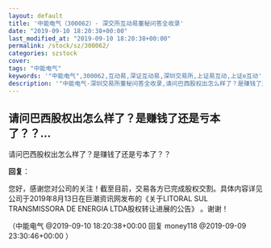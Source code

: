 ```yaml
---
layout: default
title: '中能电气（300062）- 深交所互动易董秘问答全收录'
date: "2019-09-10 18:20:38+00:00"
last_modified_at: "2019-09-10 18:20:38+00:00"
permalink: /stock/sz/300062/
categories: szstock
cover: 
tags: "中能电气"
keywords: '"中能电气",300062,互动易,深证互动易,深圳交易所,上证易互动,上证e互动'
description: '"中能电气-深圳交易所董秘问答全收录,请问巴西股权出怎么样了？是赚钱了还是亏本了？？"'
---
```


## 请问巴西股权出怎么样了？是赚钱了还是亏本了？？...

请问巴西股权出怎么样了？是赚钱了还是亏本了？？

**回复**：

您好，感谢您对公司的关注！截至目前，交易各方已完成股权交割。具体内容详见公司于2019年8月13日在巨潮资讯网发布的《关于LITORAL SUL TRANSMISSORA DE ENERGIA LTDA股权转让进展的公告》 。谢谢！ 

（中能电气  @2019-09-10 18:20:38+00:00 回复 money118  @2019-09-09 23:30:46+00:00 ）

